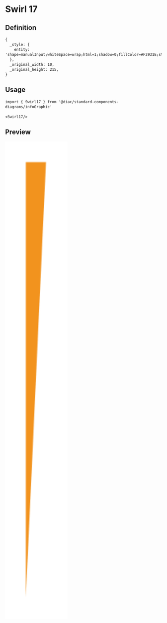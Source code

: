 # Swirl 17

## Definition

```
{
  _style: { 
    entity: 'shape=manualInput;whiteSpace=wrap;html=1;shadow=0;fillColor=#F2931E;strokeColor=none;fontSize=12;fontColor=#FFFFFF;align=center;direction=north;flipH=1;rounded=0;',
  },
  _original_width: 10,
  _original_height: 215,
}
```

## Usage

```
import { Swirl17 } from '@diac/standard-components-diagrams/infoGraphic'

<Swirl17/>
```

## Preview

<img src="./swirl-17.png" width="200"/>
